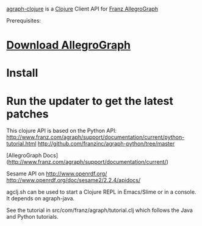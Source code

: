 [agraph-clojure](http://github.com/franzinc) is a
[Clojure](http://clojure.org) Client API for [Franz AllegroGraph](http://www.franz.com/agraph/)

Prerequisites:
# [Download AllegroGraph](http://www.franz.com/agraph/downloads/)
# Install
# Run the updater to get the latest patches

This clojure API is based on the Python API:
http://www.franz.com/agraph/support/documentation/current/python-tutorial.html
http://github.com/franzinc/agraph-python/tree/master

[AllegroGraph Docs] (http://www.franz.com/agraph/support/documentation/current/)

Sesame API on http://www.openrdf.org/
http://www.openrdf.org/doc/sesame2/2.2.4/apidocs/

agclj.sh can be used to start a Clojure REPL in Emacs/Slime or in a console. It depends on agraph-java.

See the tutorial in src/com/franz/agraph/tutorial.clj which follows the Java and Python tutorials.
